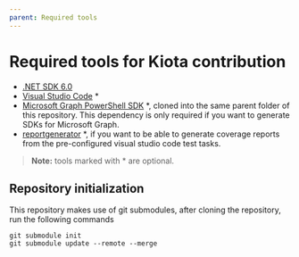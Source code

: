 ```yaml
---
parent: Required tools
---
```


# Required tools for Kiota contribution

- [.NET SDK 6.0](https://dotnet.microsoft.com/download)
- [Visual Studio Code](https://code.visualstudio.com/) *
- [Microsoft Graph PowerShell SDK](https://github.com/microsoftgraph/msgraph-sdk-powershell) *, cloned into the same parent folder of this repository. This dependency is only required if you want to generate SDKs for Microsoft Graph.
- [reportgenerator](https://www.nuget.org/packages/dotnet-reportgenerator-globaltool) *, if you want to be able to generate coverage reports from the pre-configured visual studio code test tasks.

> **Note:** tools marked with * are optional.

## Repository initialization

This repository makes use of git submodules, after cloning the repository, run the following commands

```shell
git submodule init
git submodule update --remote --merge
```
